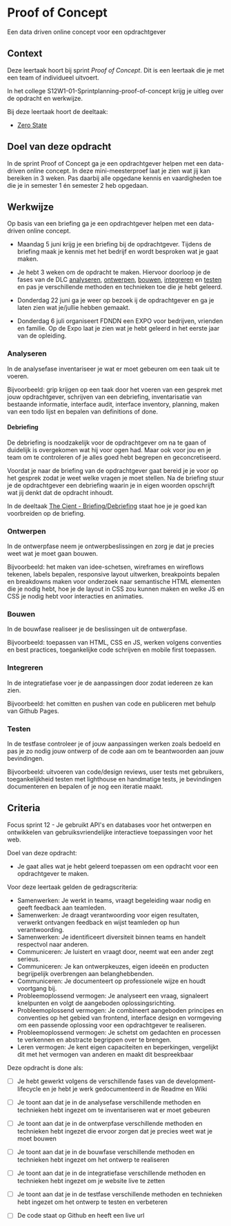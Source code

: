 # Proof of Concept

Een data driven online concept voor een opdrachtgever

## Context
Deze leertaak hoort bij sprint _Proof of Concept_. Dit is een leertaak die je met een team of individueel uitvoert.

In het college S12W1-01-Sprintplanning-proof-of-concept krijg je uitleg over de opdracht en werkwijze.

Bij deze leertaak hoort de deeltaak:
- [Zero State](https://github.com/fdnd-task/proof-of-concept-zero-state)


## Doel van deze opdracht

In de sprint Proof of Concept ga je een opdrachtgever helpen met een data-driven online concept. In deze mini-meesterproef laat je zien wat jij kan bereiken in 3 weken. Pas daarbij alle opgedane kennis en vaardigheden toe die je in semester 1 én semester 2 heb opgedaan.


## Werkwijze

Op basis van een briefing ga je een opdrachtgever helpen met een data-driven online concept.


* Maandag 5 juni krijg je een briefing bij de opdrachtgever. Tijdens de briefing maak je kennis met het bedrijf en wordt besproken wat je gaat maken. 

* Je hebt 3 weken om de opdracht te maken. Hiervoor doorloop je de fases van de DLC [analyseren](#analyseren), [ontwerpen](#ontwerpen), [bouwen](#bouwen), [integreren](#integreren) en [testen](#testen) en pas je verschillende methoden en technieken toe die je hebt geleerd.  

* Donderdag 22 juni ga je weer op bezoek ij de opdrachtgever en ga je laten zien wat je/jullie hebben gemaakt.

* Donderdag 6 juli organiseert FDNDN een EXPO voor bedrijven, vrienden en familie. Op de Expo laat je zien wat je hebt geleerd in het eerste jaar van de opleiding. 


### Analyseren
In de analysefase inventariseer je wat er moet gebeuren om een taak uit te voeren. 

Bijvoorbeeld: grip krijgen op een taak door het voeren van een gesprek met jouw opdrachtgever, schrijven van een debriefing, inventarisatie van bestaande informatie, interface audit, interface inventory, planning, maken van een todo lijst en bepalen van definitions of done.

#### Debriefing
De debriefing is noodzakelijk voor de opdrachtgever om na te gaan of duidelijk is overgekomen wat hij voor ogen had. Maar ook voor jou en je team om te controleren of je alles goed hebt begrepen en geconcretiseerd.

Voordat je naar de briefing van de opdrachtgever gaat bereid je je voor op het gesprek zodat je weet welke vragen je moet stellen. Na de briefing stuur je de opdrachtgever een debriefing waarin je in eigen woorden opschrijft wat jij denkt dat de opdracht inhoudt.

In de deeltaak [The Cient - Briefing/Debriefing](https://github.com/fdnd-task/the-client-briefing-debriefing/) staat hoe je je goed kan voorbreiden op de briefing. 


### Ontwerpen
In de ontwerpfase neem je ontwerpbeslissingen en zorg je dat je precies weet wat je moet gaan bouwen. 

Bijvoorbeeld: het maken van idee-schetsen, wireframes en wireflows tekenen, labels bepalen, responsive layout uitwerken, breakpoints bepalen en breakdowns maken voor onderzoek naar semantische HTML elementen die je nodig hebt, hoe je de layout in CSS zou kunnen maken en welke JS en CSS je nodig hebt voor interacties en animaties.

### Bouwen
In de bouwfase realiseer je de beslissingen uit de ontwerpfase. 

Bijvoorbeeld: toepassen van HTML, CSS en JS, werken volgens conventies en best practices, toegankelijke code schrijven en mobile first toepassen.


### Integreren
In de integratiefase voer je de aanpassingen door zodat iedereen ze kan zien. 

Bijvoorbeeld: het comitten en pushen van code en publiceren met behulp van Github Pages.

### Testen
In de testfase controleer je of jouw aanpassingen werken zoals bedoeld en pas je zo nodig jouw ontwerp of de code aan om te beantwoorden aan jouw bevindingen. 

Bijvoorbeeld: uitvoeren van code/design reviews, user tests met gebruikers, toegankelijkheid testen met lighthouse en handmatige tests, je bevindingen documenteren en bepalen of je nog een iteratie maakt.

## Criteria

Focus sprint 12 - Je gebruikt API's en databases voor het ontwerpen en ontwikkelen van gebruiksvriendelijke interactieve toepassingen voor het web.

Doel van deze opdracht:
* Je gaat alles wat je hebt geleerd toepassen om een opdracht voor een opdrachtgever te maken.

Voor deze leertaak gelden de gedragscriteria: 
* Samenwerken: Je werkt in teams, vraagt begeleiding waar nodig en geeft feedback aan teamleden.
* Samenwerken: Je draagt verantwoording voor eigen resultaten, verwerkt ontvangen feedback en wijst teamleden op hun verantwoording.
* Samenwerken: Je identificeert diversiteit binnen teams en handelt respectvol naar anderen.
* Communiceren: Je luistert en vraagt door, neemt wat een ander zegt serieus.
* Communiceren: Je kan ontwerpkeuzes, eigen ideeën en producten begrijpelijk overbrengen aan belanghebbenden.
* Communiceren: Je documenteert op professionele wijze en houdt voortgang bij.
* Probleemoplossend vermogen: Je analyseert een vraag, signaleert knelpunten en volgt de aangeboden oplossingsrichting.
* Probleemoplossend vermogen: Je combineert aangeboden principes en conventies op het gebied van frontend, interface design en vormgeving om een passende oplossing voor een opdrachtgever te realiseren.
* Probleemoplossend vermogen:  Je schetst om gedachten en processen te verkennen en abstracte begrippen over te brengen.
* Leren vermogen: Je kent eigen capaciteiten en beperkingen, vergelijkt dit met het vermogen van anderen en maakt dit bespreekbaar


Deze opdracht is done als:
- [ ] Je hebt gewerkt volgens de verschillende fases van de development-lifecycle en je hebt je werk gedocumenteerd in de Readme en Wiki
- [ ] Je toont aan dat je in de analysefase verschillende methoden en technieken hebt ingezet om te inventariseren wat er moet gebeuren
- [ ] Je toont aan dat je in de ontwerpfase verschillende methoden en technieken hebt ingezet die ervoor zorgen dat je precies weet wat je moet bouwen
- [ ] Je toont aan dat je in de bouwfase verschillende methoden en technieken hebt ingezet om het ontwerp te realiseren
- [ ] Je toont aan dat je in de integratiefase verschillende methoden en technieken hebt ingezet om je website live te zetten
- [ ] Je toont aan dat je in de testfase verschillende methoden en technieken hebt ingezet om het ontwerp te testen en verbeteren
- [ ] De code staat op Github en heeft een live url

